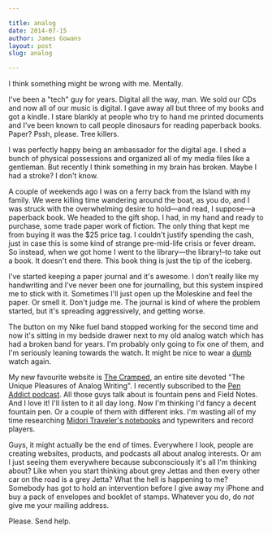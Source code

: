 ```yaml
---

title: analog
date: 2014-07-15
author: James Gowans
layout: post
slug: analog

---
```



I think something might be wrong with me. Mentally.

I've been a "tech" guy for years. Digital all the way, man. We sold our CDs and now all of our music is digital. I gave away all but three of my books and got a kindle. I stare blankly at people who try to hand me printed documents and I've been known to call people dinosaurs for reading paperback books. Paper? Pssh, please. Tree killers. 

I was perfectly happy being an ambassador for the digital age. I shed a bunch of physical possessions and organized all of my media files like a gentleman. But recently I think something in my brain has broken. Maybe I had a stroke? I don't know. 

A couple of weekends ago I was on a ferry back from the Island with my family. We were killing time wandering around the boat, as you do, and I was struck with the overwhelming desire to hold—and read, I suppose—a paperback book. We headed to the gift shop. I had, in my hand and ready to purchase, some trade paper work of fiction. The only thing that kept me from buying it was the $25 price tag. I couldn't justify spending the cash, just in case this is some kind of strange pre-mid-life crisis or fever dream. So instead, when we got home I went to the library—the library!–to take out a book. It doesn't end there. This book thing is just the tip of the iceberg. 

I've started keeping a paper journal and it's awesome. I don't really like my handwriting and I've never been one for journalling, but this system inspired me to stick with it. Sometimes I'll just open up the Moleskine and feel the paper. Or smell it. Don't judge me. The journal is kind of where the problem started, but it's spreading aggressively, and getting worse.

The button on my Nike fuel band stopped working for the second time and now it's sitting in my bedside drawer next to my old analog watch which has had a broken band for years. I'm probably only going to fix one of them, and I'm seriously leaning towards the watch. It might be nice to wear a [dumb][1] watch again.

My new favourite website is [The Cramped][2], an entire site devoted "The Unique Pleasures of Analog Writing".  I recently subscribed to the [Pen Addict podcast][3]. All those guys talk about is fountain pens and Field Notes. And I love it! I'll listen to it all day long. Now I'm thinking I'd fancy a decent fountain pen. Or a couple of them with different inks. I'm wasting all of my time researching [Midori Traveler's notebooks][4] and typewriters and record players. 

Guys, it might actually be the end of times. Everywhere I look, people are creating websites, products, and podcasts all about analog interests. Or am I just seeing them everywhere because subconsciously it's all I'm thinking about? Like when you start thinking about grey Jettas and then every other car on the road is a grey Jetta? What the hell is happening to me? Somebody has got to hold an intervention before I give away my iPhone and buy a pack of envelopes and booklet of stamps. Whatever you do, do *not* give me your mailing address. 

Please. Send help.


[1]: http://shawnblanc.net/2014/03/dumb/
[2]: http://thecramped.com
[3]: http://5by5.tv/penaddict
[4]: http://www.midori-japan.co.jp/tr/english/trnotebook/products/
